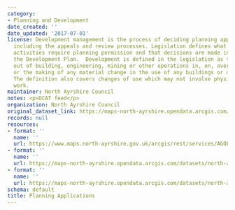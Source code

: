 ```yaml
---
category:
- Planning and Development
date_created: ''
date_updated: '2017-07-01'
license: Development management is the process of deciding planning applications,
  including the appeals and review processes. Legislation defines what development
  activities require planning permission and that decisions are made in keeping with
  the Development Plan.  Development is defined in the legislation as the carrying
  out of building, engineering, mining or other operations in, on, over or under land,
  or the making of any material change in the use of any buildings or other land.
  The definition also covers changes of use which may not involve physical building
  work.
maintainer: North Ayrshire Council
notes: <p>DCAT feed</p>
organization: North Ayrshire Council
original_dataset_link: https://maps-north-ayrshire.opendata.arcgis.com/maps/north-ayrshire::planning-applications
records: null
resources:
- format: ''
  name: ''
  url: https://www.maps.north-ayrshire.gov.uk/arcgis/rest/services/AGOL/Open_Data_Portal2/MapServer/25
- format: ''
  name: ''
  url: https://maps-north-ayrshire.opendata.arcgis.com/datasets/north-ayrshire::planning-applications.geojson?outSR=%7B%22latestWkid%22%3A27700%2C%22wkid%22%3A27700%7D
- format: ''
  name: ''
  url: https://maps-north-ayrshire.opendata.arcgis.com/datasets/north-ayrshire::planning-applications.csv?outSR=%7B%22latestWkid%22%3A27700%2C%22wkid%22%3A27700%7D
schema: default
title: Planning Applications
---
```

